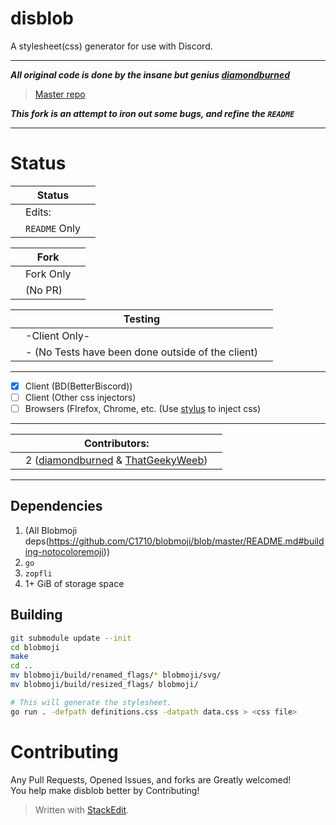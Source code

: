 # disblob
A stylesheet(css) generator for use with Discord.
***
***All original code is done by the insane but genius [diamondburned](https://github.com/diamondburned/)***
> [Master repo](https://github.com/diamondburned/disblob)

***This fork is an attempt to iron out some bugs, and refine the `README`***
***
# Status
|   |Status |	|
|--|--|--|
|   |Edits: |	|
|  | `README` Only |  |

|   |Fork|  |
|--|--|--|
|  | Fork Only |  |
|  |  (No PR)  |  |

|  | Testing |  |
|--|--|--|
|  | 		-Client Only-		 |  |
|  |-  (No Tests have been done outside of the client)  |  
***
 - [x] Client (BD(BetterBiscord))
 - [ ] Client (Other css injectors)
 - [ ] Browsers (FIrefox, Chrome, etc. (Use [stylus](https://github.com/openstyles/stylus) to inject css)
***
|  | Contributors:|  |
|--|--|--|
|  | 		2 ([diamondburned](https://github.com/diamondburned/) & [ThatGeekyWeeb](https://github.com/ThatGeekyWeeb))

***
## Dependencies
  1. (All Blobmoji deps(https://github.com/C1710/blobmoji/blob/master/README.md#building-notocoloremoji))
  2. `go`
  3. `zopfli`
  4. 1+ GiB of storage space
 
## Building

```sh
git submodule update --init
cd blobmoji
make
cd ..
mv blobmoji/build/renamed_flags/* blobmoji/svg/
mv blobmoji/build/resized_flags/ blobmoji/

# This will generate the stylesheet.
go run . -defpath definitions.css -datpath data.css > <css file>
```

# Contributing
Any Pull Requests, Opened Issues, and forks are  Greatly welcomed!\
You help make disblob better by Contributing!

> Written with [StackEdit](https://stackedit.io/).
